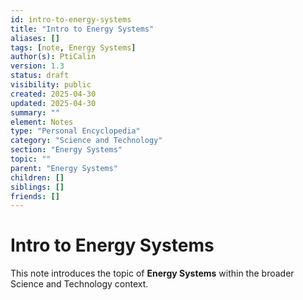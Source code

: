 ```yaml
---
id: intro-to-energy-systems
title: "Intro to Energy Systems"
aliases: []
tags: [note, Energy Systems]
author(s): PtiCalin
version: 1.3
status: draft
visibility: public
created: 2025-04-30
updated: 2025-04-30
summary: ""
element: Notes
type: "Personal Encyclopedia"
category: "Science and Technology"
section: "Energy Systems"
topic: ""
parent: "Energy Systems"
children: []
siblings: []
friends: []
---
```

# Intro to Energy Systems

This note introduces the topic of **Energy Systems** within the broader Science and Technology context.
